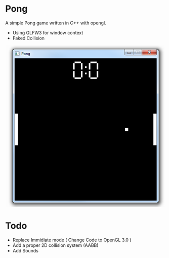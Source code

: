 # Pong 

A simple Pong game written in C++ with opengl.

- Using GLFW3 for window context
- Faked Collision

![ScreenShot](image.png)

# Todo

- Replace Immidiate mode ( Change Code to OpenGL 3.0 )
- Add a proper 2D collision system (AABB)
- Add Sounds
